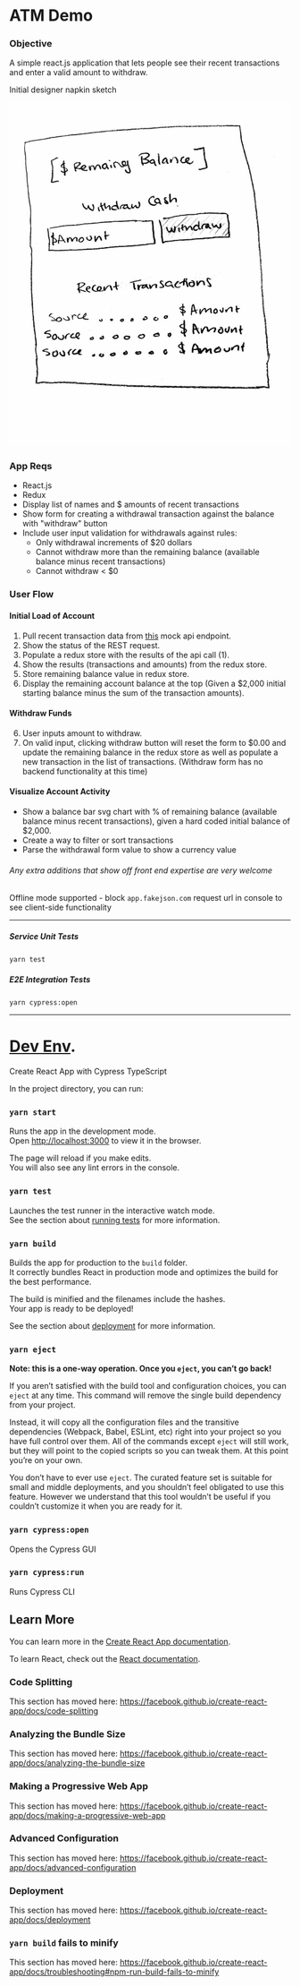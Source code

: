 # ATM Demo

### Objective

 A simple react.js application that lets people see their recent transactions and enter a valid amount to withdraw.

Initial designer napkin sketch

![atm wireframe](https://raw.githubusercontent.com/NMVW/atm-demo/master/atmdemo_ui_wireframe.jpg)

### App Reqs

- React.js
- Redux
- Display list of names and $ amounts of recent transactions
- Show form for creating a withdrawal transaction against the balance with "withdraw" button
- Include user input validation for withdrawals against rules:
  - Only withdrawal increments of $20 dollars
  - Cannot withdraw more than the remaining balance (available balance minus recent transactions)
  - Cannot withdraw < $0

### User Flow

#### Initial Load of Account

1. Pull recent transaction data from [this](https://app.fakejson.com/q/0Pm3bJKu?token=HbqwPS-BSqOehLpig2ePqg) mock api endpoint.
2. Show the status of the REST request.
3. Populate a redux store with the results of the api call (1).
4. Show the results (transactions and amounts) from the redux store.
5. Store remaining balance value in redux store.
5. Display the remaining account balance at the top (Given a $2,000 initial starting balance minus the sum of the transaction amounts).

#### Withdraw Funds
6. User inputs amount to withdraw.
7. On valid input, clicking withdraw button will reset the form to $0.00 and update the remaining balance in the redux store as well as populate a new transaction in the list of transactions. (Withdraw form has no backend functionality at this time)

#### Visualize Account Activity
- Show a balance bar svg chart with % of remaining balance (available balance minus recent transactions), given a hard coded initial balance of $2,000. 
- Create a way to filter or sort transactions
- Parse the withdrawal form value to show a currency value

###### Any extra additions that show off front end expertise are very welcome

Offline mode supported - block `app.fakejson.com` request url in console to see client-side functionality

-----

##### Service Unit Tests
`yarn test`

##### E2E Integration Tests
`yarn cypress:open`

-----

# [Dev Env](https://github.com/cypress-io/cra-template-cypress-typescript).
Create React App with Cypress TypeScript

In the project directory, you can run:

### `yarn start`

Runs the app in the development mode.<br />
Open [http://localhost:3000](http://localhost:3000) to view it in the browser.

The page will reload if you make edits.<br />
You will also see any lint errors in the console.

### `yarn test`

Launches the test runner in the interactive watch mode.<br />
See the section about [running tests](https://facebook.github.io/create-react-app/docs/running-tests) for more information.

### `yarn build`

Builds the app for production to the `build` folder.<br />
It correctly bundles React in production mode and optimizes the build for the best performance.

The build is minified and the filenames include the hashes.<br />
Your app is ready to be deployed!

See the section about [deployment](https://facebook.github.io/create-react-app/docs/deployment) for more information.

### `yarn eject`

**Note: this is a one-way operation. Once you `eject`, you can’t go back!**

If you aren’t satisfied with the build tool and configuration choices, you can `eject` at any time. This command will remove the single build dependency from your project.

Instead, it will copy all the configuration files and the transitive dependencies (Webpack, Babel, ESLint, etc) right into your project so you have full control over them. All of the commands except `eject` will still work, but they will point to the copied scripts so you can tweak them. At this point you’re on your own.

You don’t have to ever use `eject`. The curated feature set is suitable for small and middle deployments, and you shouldn’t feel obligated to use this feature. However we understand that this tool wouldn’t be useful if you couldn’t customize it when you are ready for it.

### `yarn cypress:open`

Opens the Cypress GUI

### `yarn cypress:run`

Runs Cypress CLI

## Learn More

You can learn more in the [Create React App documentation](https://facebook.github.io/create-react-app/docs/getting-started).

To learn React, check out the [React documentation](https://reactjs.org/).

### Code Splitting

This section has moved here: https://facebook.github.io/create-react-app/docs/code-splitting

### Analyzing the Bundle Size

This section has moved here: https://facebook.github.io/create-react-app/docs/analyzing-the-bundle-size

### Making a Progressive Web App

This section has moved here: https://facebook.github.io/create-react-app/docs/making-a-progressive-web-app

### Advanced Configuration

This section has moved here: https://facebook.github.io/create-react-app/docs/advanced-configuration

### Deployment

This section has moved here: https://facebook.github.io/create-react-app/docs/deployment

### `yarn build` fails to minify

This section has moved here: https://facebook.github.io/create-react-app/docs/troubleshooting#npm-run-build-fails-to-minify
